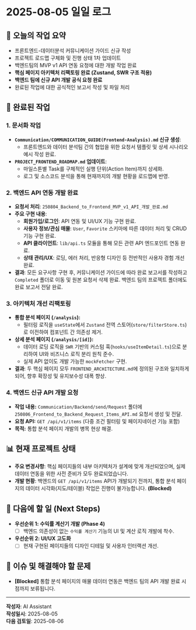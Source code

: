 # 2025-08-05 일일 로그

## 📅 오늘의 작업 요약

- 프론트엔드-데이터분석 커뮤니케이션 가이드 신규 작성
- 프로젝트 로드맵 구체화 및 진행 상태 1차 업데이트
- 백엔드팀의 MVP v1 API 연동 요청에 대한 개발 작업 완료
- **핵심 페이지 아키텍처 리팩토링 완료 (Zustand, SWR 구조 적용)**
- **백엔드 팀에 신규 API 개발 공식 요청 완료**
- 완료된 작업에 대한 공식적인 보고서 작성 및 파일 처리

## 🔄 완료된 작업

### 1. 문서화 작업

- **`Communication/COMMUNICATION_GUIDE(Frontend-Analysis).md` 신규 생성**:
  - 프론트엔드와 데이터 분석팀 간의 협업을 위한 요청서 템플릿 및 상세 시나리오 예시 작성 완료.
- **`PROJECT_FRONTEND_ROADMAP.md` 업데이트**:
  - 마일스톤별 Task를 구체적인 실행 단위(Action Item)까지 상세화.
  - 로그 및 소스코드 분석을 통해 현재까지의 개발 현황을 로드맵에 반영.

### 2. 백엔드 API 연동 개발 완료

- **요청서 처리**: `250804_Backend_to_Frontend_MVP_v1_API_개발_완료.md`
- **주요 구현 내용**:
  - **회원가입/로그인**: API 연동 및 UI/UX 기능 구현 완료.
  - **사용자 정보/관심 매물**: `User`, `Favorite` 스키마에 따른 데이터 처리 및 CRUD 기능 구현 완료.
  - **API 클라이언트**: `lib/api.ts` 모듈을 통해 모든 관련 API 엔드포인트 연동 완료.
  - **상태 관리/UX**: 로딩, 에러 처리, 반응형 디자인 등 전반적인 사용자 경험 개선 완료.
- **결과**: 모든 요구사항 구현 후, 커뮤니케이션 가이드에 따라 완료 보고서를 작성하고 `Completed` 폴더로 이동 및 원본 요청서 삭제 완료. 백엔드 팀의 프로젝트 폴더에도 완료 보고서 전달 완료.

### 3. 아키텍처 개선 리팩토링

- **통합 분석 페이지 (`/analysis`):**
  - 필터링 로직을 `useState`에서 `Zustand` 전역 스토어(`store/filterStore.ts`)로 이전하여 컴포넌트 간 의존성 제거.
- **상세 분석 페이지 (`/analysis/[id]`):**
  - 데이터 로딩 로직을 `SWR` 기반의 커스텀 훅(`hooks/useItemDetail.ts`)으로 분리하여 UI와 비즈니스 로직 분리 원칙 준수.
  - 실제 API 없이도 개발 가능한 `mockFetcher` 구현.
- **결과**: 두 핵심 페이지 모두 `FRONTEND_ARCHITECTURE.md`에 정의된 구조와 일치하게 되어, 향후 확장성 및 유지보수성 대폭 향상.

### 4. 백엔드 신규 API 개발 요청

- **작업 내용:** `Communication/Backend/send/Request` 폴더에 `250806_Frontend_to_Backend_Request_Items_API.md` 요청서 생성 및 전달.
- **요청 API:** `GET /api/v1/items` (다중 조건 필터링 및 페이지네이션 기능 포함)
- **목적:** 통합 분석 페이지 개발의 병목 현상 해결.

## 📊 현재 프로젝트 상태

- **주요 변경사항**: 핵심 페이지들의 내부 아키텍처가 설계에 맞게 개선되었으며, 실제 데이터 연동을 위한 사전 준비가 모두 완료되었습니다.
- **개발 현황**: 백엔드의 `GET /api/v1/items` API가 개발되기 전까지, 통합 분석 페이지의 데이터 시각화(지도/테이블) 작업은 진행이 불가능합니다. **(Blocked)**

## 🚀 다음에 할 일 (Next Steps)

- **우선순위 1: 수익률 계산기 개발 (Phase 4)**
  - [ ] 백엔드 의존성이 없는 `수익률 계산기` 기능의 UI 및 계산 로직 개발에 착수.
- **우선순위 2: UI/UX 고도화**
  - [ ] 현재 구현된 페이지들의 디자인 디테일 및 사용자 인터랙션 개선.

## 🐛 이슈 및 해결해야 할 문제

- **[Blocked]** 통합 분석 페이지의 매물 데이터 연동은 백엔드 팀의 API 개발 완료 시점까지 보류됩니다.

---

**작성자**: AI Assistant  
**작성일시**: 2025-08-05  
**다음 검토일**: 2025-08-06

